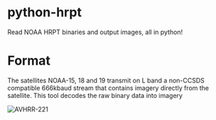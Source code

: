 # python-hrpt

Read NOAA HRPT binaries and output images, all in python!

# Format

The satellites NOAA-15, 18 and 19 transmit on L band a non-CCSDS compatible 666kbaud stream that contains imagery directly from the satellite. This tool decodes the raw binary data into imagery

![AVHRR-221](https://github.com/radio-satellites/python-hrpt/assets/114111180/a59521cf-e19b-493e-ba62-501a26c14e70)
